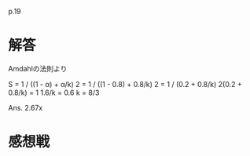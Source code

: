 p.19

# 解答

Amdahlの法則より

S = 1 / ((1 - α) + α/k)
2 = 1 / ((1 - 0.8) + 0.8/k)
2 = 1 / (0.2 + 0.8/k)
2(0.2 + 0.8/k) = 1
1.6/k = 0.6
k = 8/3

Ans. 2.67x

# 感想戦

